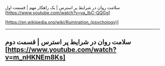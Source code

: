 سلامت روان در شرایط پر استرس | یک راهکار مهم | قسمت اول
[https://www.youtube.com/watch?v=ya_IbC-QQGg]





[https://en.wikipedia.org/wiki/Rumination_(psychology)]




-----------------------------------------------------------------------------------------------
سلامت روان در شرایط پر استرس | قسمت دوم
[https://www.youtube.com/watch?v=m_nHKNEm8Ks]
-----------------------------------------------------------------------------------------------